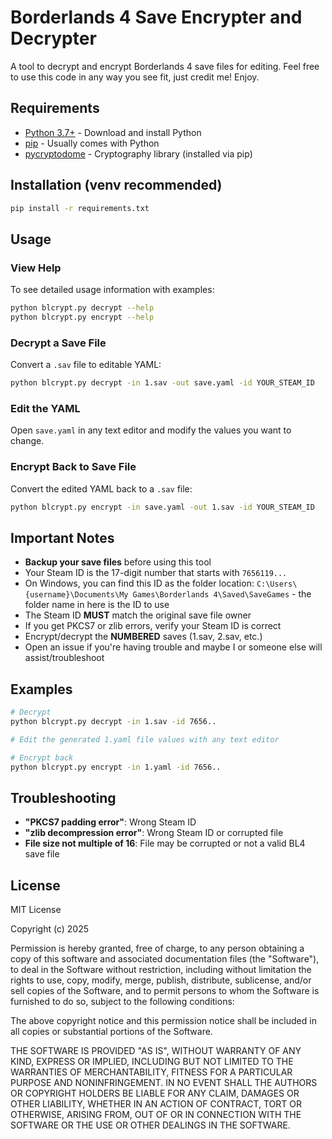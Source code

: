 # Borderlands 4 Save Encrypter and Decrypter

A tool to decrypt and encrypt Borderlands 4 save files for editing. Feel free to use this code in any way you see fit, just credit me! Enjoy.

## Requirements

- [Python 3.7+](https://www.python.org/downloads/) - Download and install Python
- [pip](https://pip.pypa.io/en/stable/installation/) - Usually comes with Python
- [pycryptodome](https://pypi.org/project/pycryptodome/) - Cryptography library (installed via pip)

## Installation (venv recommended)

```bash
pip install -r requirements.txt
```

## Usage

### View Help

To see detailed usage information with examples:

```bash
python blcrypt.py decrypt --help
python blcrypt.py encrypt --help
```

### Decrypt a Save File

Convert a `.sav` file to editable YAML:

```bash
python blcrypt.py decrypt -in 1.sav -out save.yaml -id YOUR_STEAM_ID
```

### Edit the YAML

Open `save.yaml` in any text editor and modify the values you want to change.

### Encrypt Back to Save File

Convert the edited YAML back to a `.sav` file:

```bash
python blcrypt.py encrypt -in save.yaml -out 1.sav -id YOUR_STEAM_ID
```

## Important Notes

- **Backup your save files** before using this tool
- Your Steam ID is the 17-digit number that starts with `7656119...`
- On Windows, you can find this ID as the folder location: `C:\Users\{username}\Documents\My Games\Borderlands 4\Saved\SaveGames` - the folder name in here is the ID to use
- The Steam ID **MUST** match the original save file owner
- If you get PKCS7 or zlib errors, verify your Steam ID is correct
- Encrypt/decrypt the **NUMBERED** saves (1.sav, 2.sav, etc.)
- Open an issue if you're having trouble and maybe I or someone else will assist/troubleshoot

## Examples

```bash
# Decrypt
python blcrypt.py decrypt -in 1.sav -id 7656..

# Edit the generated 1.yaml file values with any text editor

# Encrypt back
python blcrypt.py encrypt -in 1.yaml -id 7656..
```

## Troubleshooting

- **"PKCS7 padding error"**: Wrong Steam ID
- **"zlib decompression error"**: Wrong Steam ID or corrupted file
- **File size not multiple of 16**: File may be corrupted or not a valid BL4 save file

## License

MIT License

Copyright (c) 2025

Permission is hereby granted, free of charge, to any person obtaining a copy
of this software and associated documentation files (the "Software"), to deal
in the Software without restriction, including without limitation the rights
to use, copy, modify, merge, publish, distribute, sublicense, and/or sell
copies of the Software, and to permit persons to whom the Software is
furnished to do so, subject to the following conditions:

The above copyright notice and this permission notice shall be included in all
copies or substantial portions of the Software.

THE SOFTWARE IS PROVIDED "AS IS", WITHOUT WARRANTY OF ANY KIND, EXPRESS OR
IMPLIED, INCLUDING BUT NOT LIMITED TO THE WARRANTIES OF MERCHANTABILITY,
FITNESS FOR A PARTICULAR PURPOSE AND NONINFRINGEMENT. IN NO EVENT SHALL THE
AUTHORS OR COPYRIGHT HOLDERS BE LIABLE FOR ANY CLAIM, DAMAGES OR OTHER
LIABILITY, WHETHER IN AN ACTION OF CONTRACT, TORT OR OTHERWISE, ARISING FROM,
OUT OF OR IN CONNECTION WITH THE SOFTWARE OR THE USE OR OTHER DEALINGS IN THE
SOFTWARE.

